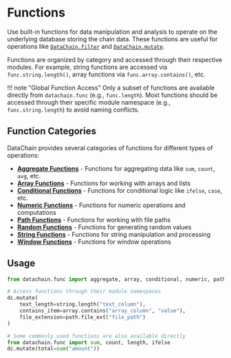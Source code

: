 # Functions

Use built-in functions for data manipulation and analysis to operate on the underlying database storing the chain data. These functions are useful for operations like [`DataChain.filter`](datachain.md#datachain.lib.dc.DataChain.filter) and [`DataChain.mutate`](datachain.md#datachain.lib.dc.DataChain.mutate).

Functions are organized by category and accessed through their respective modules. For example, string functions are accessed via `func.string.length()`, array functions via `func.array.contains()`, etc.

!!! note "Global Function Access"
    Only a subset of functions are available directly from `datachain.func` (e.g., `func.length`). Most functions should be accessed through their specific module namespace (e.g., `func.string.length`) to avoid naming conflicts.

## Function Categories

DataChain provides several categories of functions for different types of operations:

- **[Aggregate Functions](functions/aggregate.md)** - Functions for aggregating data like `sum`, `count`, `avg`, etc.
- **[Array Functions](functions/array.md)** - Functions for working with arrays and lists
- **[Conditional Functions](functions/conditional.md)** - Functions for conditional logic like `ifelse`, `case`, etc.
- **[Numeric Functions](functions/numeric.md)** - Functions for numeric operations and computations
- **[Path Functions](functions/path.md)** - Functions for working with file paths
- **[Random Functions](functions/random.md)** - Functions for generating random values
- **[String Functions](functions/string.md)** - Functions for string manipulation and processing
- **[Window Functions](functions/window.md)** - Functions for window operations

## Usage

```python
from datachain.func import aggregate, array, conditional, numeric, path, random, string, window

# Access functions through their module namespaces
dc.mutate(
    text_length=string.length("text_column"),
    contains_item=array.contains("array_column", "value"),
    file_extension=path.file_ext("file_path")
)

# Some commonly used functions are also available directly
from datachain.func import sum, count, length, ifelse
dc.mutate(total=sum("amount"))
```

